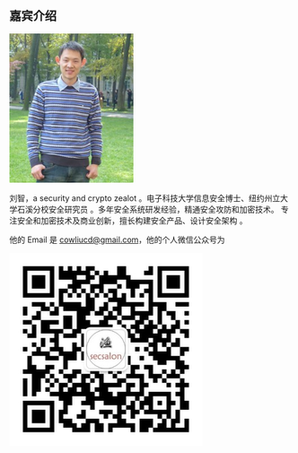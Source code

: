 ## 嘉宾介绍

![Zhi Liu](_images/lz.jpg)

刘智，a security  and crypto zealot
。电子科技大学信息安全博士、纽约州立大学石溪分校安全研究员
。多年安全系统研发经验，精通安全攻防和加密技术。
专注安全和加密技术及商业创新，擅长构建安全产品、设计安全架构
。

他的 Email 是 [cowliucd@gmail.com](cowliucd@gmail.com)，他的个人微信公众号为

![wechat](_images/lz_wechat.jpg)

